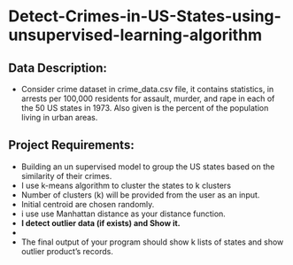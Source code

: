 # Detect-Crimes-in-US-States-using-unsupervised-learning-algorithm
## Data Description:
-	Consider crime dataset in crime_data.csv file, it contains statistics, in arrests per 100,000 residents for assault, murder, and rape in each of the 50 US states in 1973. Also given is the percent of the population living in urban areas.

## Project Requirements:

- Building an un supervised model to group the US states based on the similarity of their crimes. 
- I use k-means algorithm to cluster the states to k clusters 
- Number of clusters (k) will be provided from the user as an input.
- Initial centroid are chosen randomly.
- i use use Manhattan distance as your distance function.
- **I detect outlier data (if exists) and Show it.**
- 
- The final output of your program should show k lists of states and show outlier product’s records.

